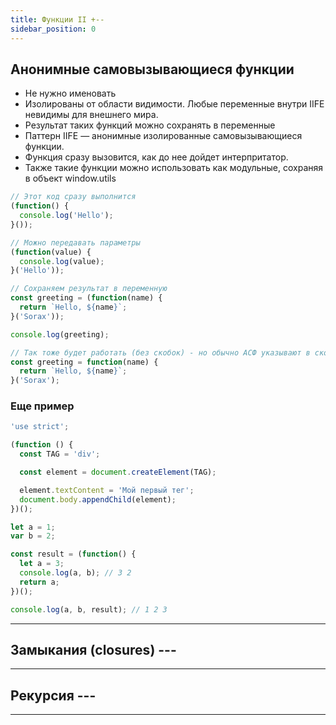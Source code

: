 ```yaml
---
title: Функции II +--
sidebar_position: 0
---
```


## Анонимные самовызывающиеся функции

- Не нужно именовать
- Изолированы от области видимости. Любые переменные внутри IIFE невидимы для внешнего мира.
- Результат таких функций можно сохранять в переменные
- Паттерн IIFE — анонимные изолированные самовызывающиеся функции. 
- Функция сразу вызовится, как до нее дойдет интерпритатор.
- Также такие функции можно использовать как модульные, сохраняя в объект window.utils

```js
// Этот код сразу выполнится
(function() {
  console.log('Hello');
}());

// Можно передавать параметры
(function(value) {
  console.log(value);
}('Hello'));
```

```js
// Сохраняем результат в переменную
const greeting = (function(name) {
  return `Hello, ${name}`;
}('Sorax'));

console.log(greeting);

// Так тоже будет работать (без скобок) - но обычно АСФ указывают в скобках
const greeting = function(name) {
  return `Hello, ${name}`;
}('Sorax');
```

### Еще пример

```js
'use strict';

(function () {
  const TAG = 'div';

  const element = document.createElement(TAG);

  element.textContent = 'Мой первый тег';
  document.body.appendChild(element);
})();
```

```js
let a = 1;
var b = 2;

const result = (function() {
  let a = 3;
  console.log(a, b); // 3 2
  return a;
})();

console.log(a, b, result); // 1 2 3 
```

***

## Замыкания (closures) ---

***

## Рекурсия ---

***

